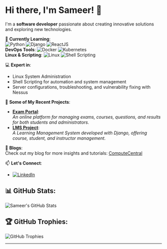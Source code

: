 # Hi there, I'm Sameer! 👋

I'm a **software developer** passionate about creating innovative solutions and exploring new technologies.

🌱 **Currently Learning**:  
![Python](https://img.shields.io/badge/-Python-3776AB?logo=python&logoColor=white&style=for-the-badge) ![Django](https://img.shields.io/badge/-Django-092E20?logo=django&logoColor=white&style=for-the-badge) ![ReactJS](https://img.shields.io/badge/-ReactJS-61DAFB?logo=react&logoColor=black&style=for-the-badge)  
**DevOps Tools**: ![Docker](https://img.shields.io/badge/-Docker-2496ED?logo=docker&logoColor=white&style=for-the-badge) ![Kubernetes](https://img.shields.io/badge/-Kubernetes-326CE5?logo=kubernetes&logoColor=white&style=for-the-badge)  
**Linux & Scripting**: ![Linux](https://img.shields.io/badge/-Linux-FCC624?logo=linux&logoColor=black&style=for-the-badge) ![Shell Scripting](https://img.shields.io/badge/-Shell%20Scripts-4EAA25?logo=gnu-bash&logoColor=white&style=for-the-badge)

💻 **Expert in**:  
- Linux System Administration  
- Shell Scripting for automation and system management  
- Server configurations, troubleshooting, and vulnerability fixing with Nessus

🚀 **Some of My Recent Projects**:
- [**Exam Portal**](https://github.com/sameer358/Online-Exam-portal):  
  *An online platform for managing exams, courses, questions, and results for both students and administrators.*
- [**LMS Project**](https://github.com/sameer358/lms-project):  
  *A Learning Management System developed with Django, offering course, student, and instructor management.*

📝 **Blogs**:  
Check out my blog for more insights and tutorials: [ComputeCentral](https://www.computecentral.in/)

📫 **Let's Connect**:  
- [![LinkedIn](https://img.shields.io/badge/-Sameer%20Alam-blue?logo=linkedin&logoColor=white&style=for-the-badge)](https://www.linkedin.com/in/sameer-alam-9a0162111/)  

## 📊 GitHub Stats:
![Sameer's GitHub Stats](https://github-readme-stats.vercel.app/api?username=sameeralam3127&show_icons=true&theme=radical)

## 🏆 GitHub Trophies:
![GitHub Trophies](https://github-profile-trophy.vercel.app/?username=sameeralam3127&theme=radical&column=3&margin-w=15&margin-h=15)



---

